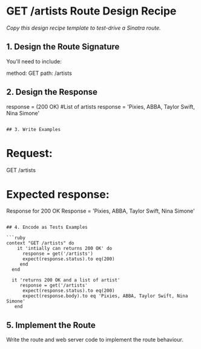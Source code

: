 # GET /artists Route Design Recipe

_Copy this design recipe template to test-drive a Sinatra route._

## 1. Design the Route Signature

You'll need to include:
  
method: GET
path: /artists

  

## 2. Design the Response

response = (200 OK)
#List of artists
response = 'Pixies, ABBA, Taylor Swift, Nina Simone'
```

## 3. Write Examples

```
# Request:

GET /artists

# Expected response:

Response for 200 OK
Response = 'Pixies, ABBA, Taylor Swift, Nina Simone'
```

## 4. Encode as Tests Examples

```ruby
context "GET /artists" do
    it 'intially can returns 200 OK' do
      response = get('/artists')
      expect(response.status).to eq(200)
     end
  end

  it 'returns 200 OK and a list of artist'
     response = get('/artists'
      expect(response.status).to eq(200)
      expect(response.body).to eq 'Pixies, ABBA, Taylor Swift, Nina Simone'
   end
```

## 5. Implement the Route

Write the route and web server code to implement the route behaviour.
